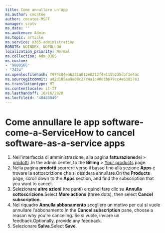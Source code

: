 ```yaml
---
title: Come annullare un'app
ms.author: cmcatee
author: cmcatee-MSFT
manager: scotv
ms.date: ''
ms.audience: Admin
ms.topic: article
ms.service: o365-administration
ROBOTS: NOINDEX, NOFOLLOW
localization_priority: Normal
ms.collection: Adm_O365
ms.custom:
- "9000566"
- "2424"
ms.openlocfilehash: f974c84ea6231a012e8212f4e115b235cbf1e4ac
ms.sourcegitcommit: ad2d185aa9e08c27c4a1c4803b679cc4e6305703
ms.translationtype: MT
ms.contentlocale: it-IT
ms.lasthandoff: 10/16/2020
ms.locfileid: "48488849"
---
```

# <a name="how-to-cancel-software-as-a-service-apps"></a><span data-ttu-id="4318e-102">Come annullare le app software-come-a-Service</span><span class="sxs-lookup"><span data-stu-id="4318e-102">How to cancel software-as-a-service apps</span></span>

1. <span data-ttu-id="4318e-103">Nell'interfaccia di amministrazione, alla pagina **fatturazione**dei  >  [prodotti](https://go.microsoft.com/fwlink/p/?linkid=842054) .</span><span class="sxs-lookup"><span data-stu-id="4318e-103">In the admin center, to the **Billing** > [Your products](https://go.microsoft.com/fwlink/p/?linkid=842054) page.</span></span>
2. <span data-ttu-id="4318e-104">Nella pagina **prodotti** scorrere verso il basso fino alla sezione **Apps** e trovare la sottoscrizione che si desidera annullare.</span><span class="sxs-lookup"><span data-stu-id="4318e-104">On the **Products** page, scroll down to the **Apps** section, and find the subscription that you want to cancel.</span></span> 
3. <span data-ttu-id="4318e-105">Selezionare **altre azioni** (tre punti) e quindi fare clic su **Annulla sottoscrizione**.</span><span class="sxs-lookup"><span data-stu-id="4318e-105">Select **More actions** (three dots), then select **Cancel subscription**.</span></span>
4. <span data-ttu-id="4318e-106">Nel riquadro **Annulla abbonamento** scegliere un motivo per cui si vuole annullare l'abbonamento.</span><span class="sxs-lookup"><span data-stu-id="4318e-106">In the **Cancel subscription** pane, choose a reason why you're canceling.</span></span> <span data-ttu-id="4318e-107">Se si vuole, inviare un feedback.</span><span class="sxs-lookup"><span data-stu-id="4318e-107">Optionally, provide any feedback.</span></span>
5. <span data-ttu-id="4318e-108">Selezionare **Salva**.</span><span class="sxs-lookup"><span data-stu-id="4318e-108">Select **Save**.</span></span>
